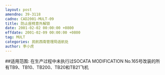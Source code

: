 ```yaml
---
layout: post
amendno: 39-3118
cadno: CAD2001-MULT-09
title: 防止座椅意外解锁
date: 2001-02-02 00:00:00 +0800
effdate: 2001-02-09 00:00:00 +0800
tag: MULT
categories: 民航西南管理局适航处
author: 李小虎
---
```


##适用范围:
在生产过程中未执行过SOCATA MODIFICATION No.165号改装的所有TB9、TB10、TB200、TB20和TB21飞机

